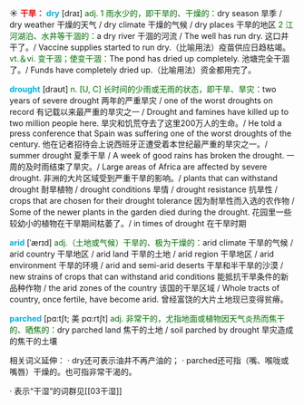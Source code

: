 ☀ <font color="red">**干旱：**</font>
<font color="sky blue">**dry**</font> [draɪ] 
<font color="rgb(227, 108, 9)">adj. 1 雨水少的，即干旱的、干燥的：</font>dry season 旱季 / dry weather 干燥的天气 / dry climate 干燥的气候 / dry places 干旱的地区 <font color="rgb(227, 108, 9)">2 江河湖泊、水井等干涸的：</font>a dry river 干涸的河流 / The well has run dry. 这口井干了。/ Vaccine supplies started to run dry.（比喻用法）疫苗供应日趋枯竭。<font color="rgb(227, 108, 9)">vt.＆vi. 变干涸；使变干涸：</font>The pond has dried up completely. 池塘完全干涸了。/ Funds have completely dried up.（比喻用法）资金都用完了。
           
<font color="sky blue">**drought**</font> [draʊt]
<font color="rgb(227, 108, 9)">n. [U, C] 长时间的少雨或无雨的状态，即干旱、旱灾：</font>two years of severe drought 两年的严重旱灾 / one of the worst droughts on record 有记载以来最严重的旱灾之一 / Drought and famines have killed up to two million people here. 旱灾和饥荒夺去了这里200万人的生命。/ He told a press conference that Spain was suffering one of the worst droughts of the century. 他在记者招待会上说西班牙正遭受着本世纪最严重的旱灾之一。/ summer drought 夏季干旱 / A week of good rains has broken the drought. 一周的及时雨结束了旱灾。/ Large areas of Africa are affected by severe drought. 非洲的大片区域受到严重干旱的影响。/ plants that can withstand drought 耐旱植物 / drought conditions 旱情 / drought resistance 抗旱性 / crops that are chosen for their drought tolerance 因为耐旱性而入选的农作物 / Some of the newer plants in the garden died during the drought. 花园里一些较幼小的植物在干旱期间枯萎了。/ in times of drought 在干旱时期           

<font color="sky blue">**arid**</font> [ˈærɪd]
<font color="rgb(227, 108, 9)">adj.（土地或气候）干旱的、极为干燥的：</font>arid climate 干旱的气候 / arid country 干旱地区 / arid land 干旱的土地 / arid region 干旱地区 / arid environment 干旱的环境 / arid and semi-arid deserts 干旱和半干旱的沙漠 / new strains of crops that can withstand arid conditions 能抵抗干旱条件的新品种作物 / the arid zones of the country 该国的干旱区域 / Whole tracts of country, once fertile, have become arid. 曾经富饶的大片土地现已变得贫瘠。
           
<font color="sky blue">**parched**</font> [pɑ:tʃt; 美 pɑ:rtʃt]
<font color="rgb(227, 108, 9)">adj. 非常干的，尤指地面或植物因天气炎热而焦干的、晒焦的：</font>dry parched land 焦干的土地 / soil parched by drought 旱灾造成的焦干的土壤

相关词义延伸：
· dry还可表示油井不再产油的；
· parched还可指（嘴、喉咙或嘴唇）干燥的。也可指非常干渴的。

· 表示“干湿”的词群见[[03干湿]]

